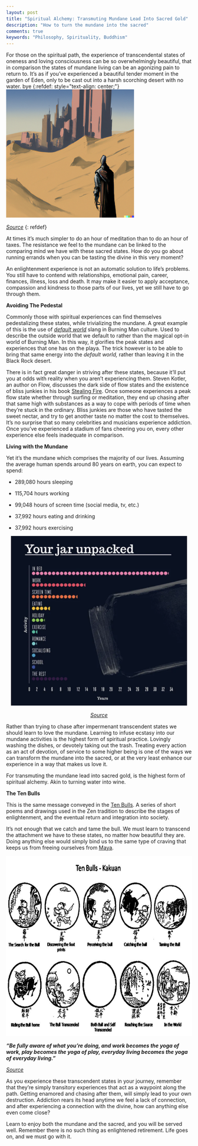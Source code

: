 ```yaml
---
layout: post
title: "Spiritual Alchemy: Transmuting Mundane Lead Into Sacred Gold"
description: "How to turn the mundane into the sacred"
comments: true
keywords: "Philosophy, Spirituality, Buddhism"
---
```

For those on the spiritual path, the experience of transcendental states of oneness and loving consciousness can be so overwhelmingly beautiful, that in comparison the states of mundane living can be an agonizing pain to return to. It’s as if you’ve experienced a beautiful tender moment in the garden of Eden, only to be cast out into a harsh scorching desert with no water.
bye
{:refdef: style="text-align: center;"}
<img src="/assets/images/spiritual_alchemy_transmuting/media/image2.png" style="width:3.60938in;height:3.60938in" />

[*<u>Source</u>*](https://labs.openai.com)
{: refdef}


At times it’s much simpler to do an hour of meditation than to do an hour of taxes. The resistance we feel to the mundane can be linked to the comparing mind we have with these sacred states. How do you go about running errands when you can be tasting the divine in this very moment?

An enlightenment experience is not an automatic solution to life’s problems. You still have to contend with relationships, emotional pain, career, finances, illness, loss and death. It may make it easier to apply acceptance, compassion and kindness to those parts of our lives, yet we still have to go through them.

**Avoiding The Pedestal**

Commonly those with spiritual experiences can find themselves pedestalizing these states, while trivializing the mundane. A great example of this is the use of [*<u>default world</u>*](https://burningman.org/about/about-us/glossary/) slang in Burning Man culture. Used to describe the outside world that we default to rather than the magical opt-in world of Burning Man. In this way, it glorifies the peak states and experiences that one has on the playa. The trick however is to be able to bring that same energy into the *default world,* rather than leaving it in the Black Rock desert.

There is in fact great danger in striving after these states, because it’ll put you at odds with reality when you aren’t experiencing them. Steven Kotler, an author on Flow, discusses the dark side of flow states and the existence of bliss junkies in his book [<u>Stealing Fire</u>](https://www.google.com/url?sa=t&rct=j&q=&esrc=s&source=web&cd=&cad=rja&uact=8&ved=2ahUKEwjUmpCn79r4AhUMI0QIHWTQBpwQFnoECAgQAQ&url=https%3A%2F%2Fwww.amazon.com%2FStealing-Fire-Maverick-Scientists-Revolutionizing%2Fdp%2F0062429655&usg=AOvVaw1MnPvmBku6JeYkRmQBZRJ3). Once someone experiences a peak flow state whether through surfing or meditation, they end up chasing after that same high with substances as a way to cope with periods of time when they’re stuck in the ordinary. Bliss junkies are those who have tasted the sweet nectar, and try to get another taste no matter the cost to themselves. It’s no surprise that so many celebrities and musicians experience addiction. Once you’ve experienced a stadium of fans cheering you on, every other experience else feels inadequate in comparison.

**Living with the Mundane**

Yet it’s the mundane which comprises the majority of our lives. Assuming the average human spends around 80 years on earth, you can expect to spend:

-   289,080 hours sleeping

<!-- -->

-   115,704 hours working

-   99,048 hours of screen time (social media, tv, etc.)

-   37,992 hours eating and drinking

-   37,992 hours exercising

<div style="text-align: center">
<img src="/assets/images/spiritual_alchemy_transmuting/media/image3.png" style="width:4.97003in;height:4.78091in" />

[*<u>Source</u>*](https://www.huffpost.com/entry/weve-broken-down-your-entire-life-into-years-spent-doing-tasks_n_61087617e4b0999d2084fec5)
</div>
Rather than trying to chase after impermenant transcendent states we should learn to love the mundane. Learning to infuse ecstasy into our mundane activities is the highest form of spiritual practice. Lovingly washing the dishes, or devotely taking out the trash. Treating every action as an act of devotion, of service to some higher being is one of the ways we can transform the mundane into the sacred, or at the very least enhance our experience in a way that makes us love it.

For transmuting the mundane lead into sacred gold, is the highest form of spiritual alchemy. Akin to turning water into wine.

**The Ten Bulls**

This is the same message conveyed in the [<u>Ten Bulls</u>](https://en.wikipedia.org/wiki/Ten_Bulls). A series of short poems and drawings used in the Zen tradition to describe the stages of enlightenment, and the eventual return and integration into society.  
  
It’s not enough that we catch and tame the bull. We must learn to transcend the attachment we have to these states, no matter how beautiful they are. Doing anything else would simply bind us to the same type of craving that keeps us from freeing ourselves from [<u>Maya</u>](https://www.google.com/url?sa=t&rct=j&q=&esrc=s&source=web&cd=&cad=rja&uact=8&ved=2ahUKEwiAqcGX79r4AhXDJEQIHW0aB4QQFnoECBEQAw&url=https%3A%2F%2Fwww.britannica.com%2Ftopic%2Fmaya-Indian-philosophy&usg=AOvVaw2aNH2WRreGQAdJRqQn2DBw).

<img src="/assets/images/spiritual_alchemy_transmuting/media/image1.png" style="width:7.32755in;height:5.09053in" />

***“Be fully aware of what you’re doing, and work becomes the yoga of work, play becomes the yoga of play, everyday living becomes the yoga of everyday living.”***

[*<u>Source</u>*](https://sites.google.com/site/meditationkingstonuponthames/ten-bulls)

As you experience these transcendent states in your journey, remember that they’re simply transitory experiences that act as a waypoint along the path. Getting enamored and chasing after them, will simply lead to your own destruction. Addiction rears its head anytime we feel a lack of connection, and after experiencing a connection with the divine, how can anything else even come close?

Learn to enjoy both the mundane and the sacred, and you will be served well. Remember there is no such thing as enlightened retirement. Life goes on, and we must go with it.

